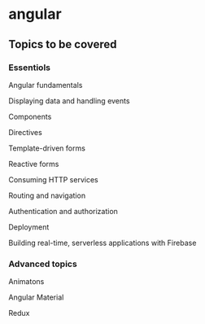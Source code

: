 # angular

## Topics to be covered

### Essentiols

Angular fundamentals

Displaying data and handling events

Components

Directives

Template-driven forms

Reactive forms

Consuming HTTP services

Routing and navigation

Authentication and authorization

Deployment

Building real-time, serverless applications with Firebase

### Advanced topics

Animatons

Angular Material

Redux

